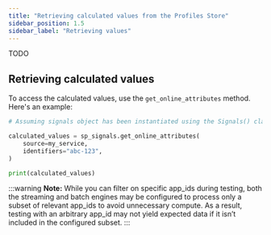 ```yaml
---
title: "Retrieving calculated values from the Profiles Store"
sidebar_position: 1.5
sidebar_label: "Retrieving values"
---
```


TODO



## Retrieving calculated values

To access the calculated values, use the `get_online_attributes` method. Here's an example:

```python
# Assuming signals object has been instantiated using the Signals() class

calculated_values = sp_signals.get_online_attributes(
    source=my_service,
    identifiers="abc-123",
)

print(calculated_values)
```

:::warning
**Note:** While you can filter on specific app_ids during testing, both the streaming and batch engines may be configured to process only a subset of relevant app_ids to avoid unnecessary compute. As a result, testing with an arbitrary app_id may not yield expected data if it isn’t included in the configured subset.
:::
